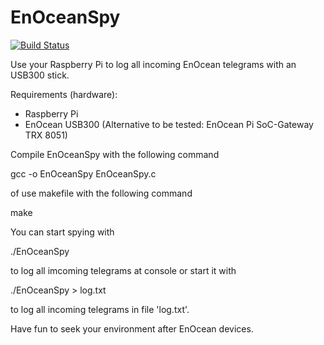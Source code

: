 EnOceanSpy
==========
[![Build Status](https://travis-ci.org/hfunke/EnOceanSpy.png?branch=master)](https://travis-ci.org/hfunke/EnOceanSpy)

Use your Raspberry Pi to log all incoming EnOcean telegrams with an USB300 stick.

Requirements (hardware):
* Raspberry Pi
* EnOcean USB300 (Alternative to be tested: EnOcean Pi SoC-Gateway TRX 8051)


Compile EnOceanSpy with the following command

gcc -o EnOceanSpy EnOceanSpy.c

of use makefile with the following command

make


You can start spying with

./EnOceanSpy 

to log all imcoming telegrams at console or start it with

./EnOceanSpy > log.txt

to log all incoming telegrams in file 'log.txt'.


Have fun to seek your environment after EnOcean devices.
